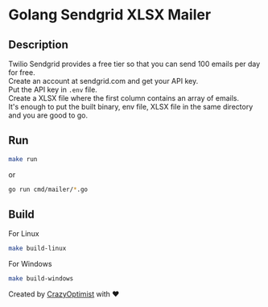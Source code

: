 # Golang Sendgrid XLSX Mailer

## Description
Twilio Sendgrid provides a free tier so that you can send 100 emails per day for free.  
Create an account at sendgrid.com and get your API key.  
Put the API key in `.env` file.  
Create a XLSX file where the first column contains an array of emails.  
It's enough to put the built binary, env file, XLSX file in the same directory and you are good to go.  

## Run
```bash
make run
```
or
```bash
go run cmd/mailer/*.go
```

## Build
For Linux
```bash
make build-linux
```

For Windows
```bash
make build-windows
```

Created by [CrazyOptimist](https://github.com/crazyoptimist) with :heart:
